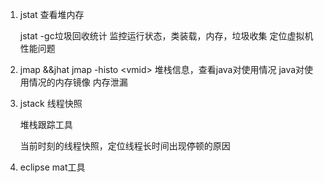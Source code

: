 

1. jstat 查看堆内存

	jstat -gc垃圾回收统计
	监控运行状态，类装载，内存，垃圾收集
	定位虚拟机性能问题
	
2. jmap &&jhat
	jmap -histo \<vmid>
	堆栈信息，查看java对使用情况
	java对使用情况的内存镜像
	内存泄漏

3. jstack 线程快照

	堆栈跟踪工具
	
	当前时刻的线程快照，定位线程长时间出现停顿的原因
	
4. eclipse mat工具